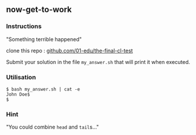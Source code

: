 ## now-get-to-work

### Instructions

"Something terrible happened"

clone this repo : [github.com/01-edu/the-final-cl-test](https://github.com/01-edu/the-final-cl-test)

Submit your solution in the file `my_answer.sh` that will print it when executed.

### Utilisation

```console
$ bash my_answer.sh | cat -e
John Doe$
$
```

### Hint

"You could combine `head` and `tail`s..."